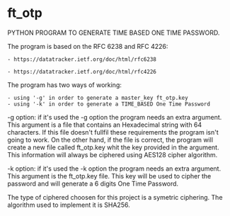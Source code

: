 # ft_otp

PYTHON PROGRAM TO GENERATE TIME BASED ONE TIME PASSWORD.

The program is based on the RFC 6238 and RFC 4226:

    - https://datatracker.ietf.org/doc/html/rfc6238
    
    - https://datatracker.ietf.org/doc/html/rfc4226

The program has two ways of working:

    - using '-g' in order to generate a master_key ft_otp.key
    - using '-k' in order to generate a TIME_BASED One Time Password

-g option:
    if it's used the -g option the program needs an extra argument. This argument is a file that contains an Hexadecimal string with 64 characters. 
    If this file doesn't fullfil these requirements the program isn't going to work. On the other hand, if the file is correct, the program will create a new file called ft_otp.key whit the key provided in the argument. This information will always be ciphered using AES128 cipher algorithm.

-k option:
    if it's used the -k option the program needs an extra argument. This argument is the ft_otp.key file. This key will be used to cipher the password and will generate a 6 digits One Time Password.

The type of ciphered choosen for this project is a symetric ciphering. The algorithm used to implement it is SHA256.
